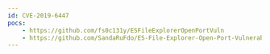 ```yaml
---
id: CVE-2019-6447
pocs:
    - https://github.com/fs0c131y/ESFileExplorerOpenPortVuln
    - https://github.com/SandaRuFdo/ES-File-Explorer-Open-Port-Vulnerability---CVE-2019-6447
---
```

